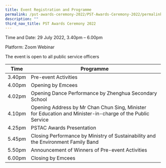 ```yaml
---
title: Event Registration and Programme
permalink: /pst-awards-ceremony-2022/PST-Awards-Ceremony-2022/permalink
description: ""
third_nav_title: PST Awards Ceremony 2022
---
```

Time and Date: 29 July 2022, 3.40pm – 6.00pm

Platform: Zoom Webinar

The event is open to all public service officers



| Time | Programme |
| -------- | -------- |
| 3.40pm     | Pre-event Activities |
| 4.00pm     | Opening by Emcees |
| 4.02pm     | Opening Dance Performance by Zhenghua Secondary School |
| 4.10pm     | Opening Address by Mr Chan Chun Sing, Minister for Education and Minister-in-charge of the Public Service |
| 4.25pm    | PSTAC Awards Presentation |
| 5.45pm    | Closing Performance by Ministry of Sustainability and the Environment Family Band |
 | 5.50pm    | Announcement of Winners of Pre-event Activities|
 | 6.00pm    | Closing by Emcees |